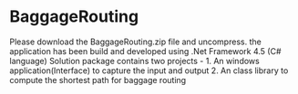 # BaggageRouting

Please download the BaggageRouting.zip file and uncompress. the application has been build and developed using .Net Framework 4.5 (C# language)
Solution package contains two projects - 1. An windows application(Interface) to capture the input and output
                                         2. An class library to compute the shortest path for baggage routing
